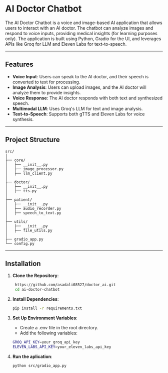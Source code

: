 # AI Doctor Chatbot

The AI Doctor Chatbot is a voice and image-based AI application that allows users to interact with an AI doctor. The chatbot can analyze images and respond to voice inputs, providing medical insights (for learning purposes only). The application is built using Python, Gradio for the UI, and leverages APIs like Groq for LLM and Eleven Labs for text-to-speech.

---

## Features

- **Voice Input**: Users can speak to the AI doctor, and their speech is converted to text for processing.
- **Image Analysis**: Users can upload images, and the AI doctor will analyze them to provide insights.
- **Voice Response**: The AI doctor responds with both text and synthesized speech.
- **Multimodal LLM**: Uses Groq's LLM for text and image analysis.
- **Text-to-Speech**: Supports both gTTS and Eleven Labs for voice synthesis.

---

## Project Structure

    src/
    │
    ├── core/
    │   ├── __init__.py
    │   ├── image_processor.py
    │   ├── llm_client.py
    │
    ├── doctor/
    │   ├── __init__.py
    │   ├── tts.py
    │
    ├── patient/
    │   ├── __init__.py
    │   ├── audio_recorder.py
    │   ├── speech_to_text.py
    │
    ├── utils/
    │   ├── __init__.py
    │   ├── file_utils.py
    │
    ├── gradio_app.py
    └── config.py


---

## Installation

1. **Clone the Repository**:
   ```bash
    https://github.com/asadali08527/doctor_ai.git
    cd ai-doctor-chatbot
    ```
2. **Install Dependencies**:
    ```bash
    pip install -r requirements.txt
    ```
3. **Set Up Environment Variables**:

    - Create a .env file in the root directory.
    - Add the following variables:

    ```bash
    GROQ_API_KEY=your_groq_api_key
    ELEVEN_LABS_API_KEY=your_eleven_labs_api_key
    ```
4. **Run the aplication**:
    ```bash
    python src/gradio_app.py
    ```




